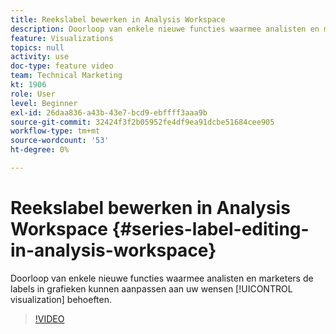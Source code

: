 ```yaml
---
title: Reekslabel bewerken in Analysis Workspace
description: Doorloop van enkele nieuwe functies waarmee analisten en marketers de labels in grafieken kunnen aanpassen aan uw visualisatiebehoeften.
feature: Visualizations
topics: null
activity: use
doc-type: feature video
team: Technical Marketing
kt: 1906
role: User
level: Beginner
exl-id: 26daa836-a43b-43e7-bcd9-ebffff3aaa9b
source-git-commit: 32424f3f2b05952fe4df9ea91dcbe51684cee905
workflow-type: tm+mt
source-wordcount: '53'
ht-degree: 0%

---
```


# Reekslabel bewerken in Analysis Workspace {#series-label-editing-in-analysis-workspace}

Doorloop van enkele nieuwe functies waarmee analisten en marketers de labels in grafieken kunnen aanpassen aan uw wensen [!UICONTROL visualization] behoeften.

>[!VIDEO](https://video.tv.adobe.com/v/23728/?quality=12)
